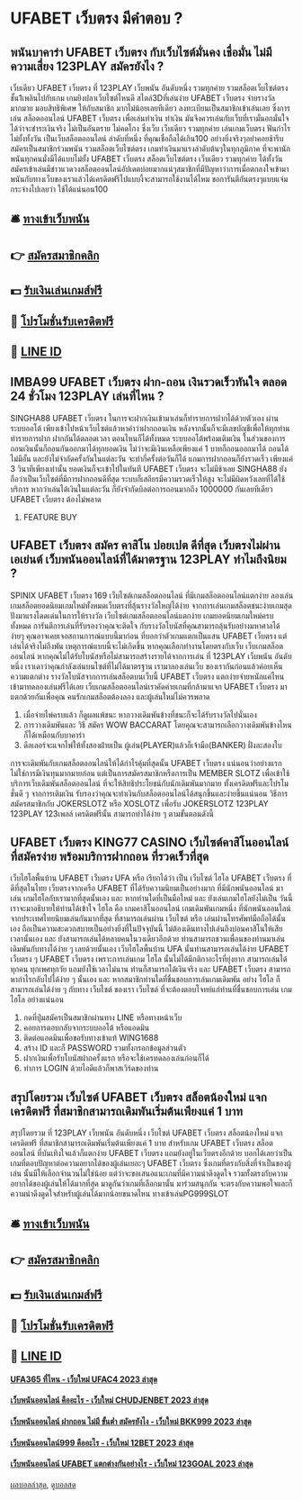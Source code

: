 # UFABET เว็บตรง มีคำตอบ ?
## พนันบาคาร่า UFABET เว็บตรง กับเว็บไซต์มั่นคง เชื่อมั่น ไม่มีความเสี่ยง 123PLAY สมัครยังไง ?
เว็บเดียว UFABET เว็บตรง ที่ 123PLAY เว็บพนัน อันดับหนึ่ง รวมทุกค่าย รวมสล็อตเว็บไซต์ตรง ชั้น1เพลินไปกับเกม เกมยิงปลาเว็บไซต์ไหนดี สไตล์3Dที่เล่นง่าย UFABET เว็บตรง จ่ายรางวัลมากมาย มอบสิทธิพิเศษ ให้กับสมาชิก มากไม่น้อยเลยทีเดียว ลงทะเบียนเป็นสมาชิกเข้าเล่นเลย ซึ่งการเล่น สล็อตออนไลน์ UFABET เว็บตรง เพื่อเล่นทำเงิน ทำเงิน มันจึงควรเล่นกับเว็บที่เรามั่นอกมั่นใจได้ว่าจะชำระเงินจริง ไม่เป็นอันตราย ไม่คดโกง ซึ่งเว็บ เว็บเดียว รวมทุกค่าย เล่นเกมเว็บตรง ฟันกำไรไม่ยั้งทั้งวัน เป็นเว็บสล็อตออนไลน์ ลำดับที่หนึ่ง ที่คุณเชื่อถือได้เกิน100 อย่างยิ่งจริงๆอย่าคอยช้ารีบสมัครเป็นสมาชิกร่วมพนัน รวมสล็อตเว็บไซต์ตรง เกมทำเงินมาแรงลำดับต้นๆในทุกภูมิภาค ที่จะพานักพนันทุกคนมั่งมีได้แบบไม่ยั้ง UFABET เว็บตรง สล็อตเว็บไซต์ตรง เว็บเดียว รวมทุกค่าย ได้ทั้งวัน สมัครเข้าเล่นมีข่าวแวดวงสล็อตออนไลน์อัปเดตบ่อยมากแน่ๆสมาชิกที่มีปัญหาว่าการเมื่อตกลงใจเข้ามาพนันกับทางเว็บของเราแล้วได้เครดิตฟรีไปแบบงี้จะสามารถใช้งานได้ไหม ขอการันตีกันตรงๆแบบแจ่มกระจ่างไปเลยว่า ใช้ได้แน่นอน100

## 🛎 [ทางเข้าเว็บพนัน](https://bit.ly/3SdLNi2)
## 👉 [สมัครสมาชิกคลิก](https://bit.ly/3SdLNi2)
## 💵 [รับเงินเล่นเกมส์ฟรี](https://bit.ly/3dyRKHj)
## 👑 [โปรโมชั่นรับเครดิตฟรี](https://bit.ly/3dyRKHj)
## 📱 [LINE ID](https://bit.ly/3dyRKHj)

## IMBA99 UFABET เว็บตรง ฝาก-ถอน เงินรวดเร็วทันใจ ตลอด 24 ชั่วโมง 123PLAY เล่นที่ไหน ?
SINGHA88 UFABET เว็บตรง ในการจะฝากเงินเข้ามาเล่นก็ทำรายการฝากได้ด้วยตัวเอง ผ่านระบบออโต้ เพียงเข้าไปหน้าเว็บไซต์แล้วหาคำว่าฝากถอนเงิน หลังจากนั้นก็จะมีเลขบัญชีเพื่อให้ทุกท่านทำรายการฝาก ฝากกันได้ตลอดเวลา ตอนไหนก็ได้ทั้งหมด ระบบออโต้พร้อมเติมเงิน ในส่วนของการถอนเงินนั้นก็ถอนกันออกมาได้ทุกยอดเงิน ไม่ว่าจะมีเงินเหลือเพียงแค่ 1 บาทก็ถอนออกมาได้ ถอนได้ไม่มีอั้น และยังไม่จำกัดครั้งกันในแต่ละวัน จะทำกี่ครั้งต่อวันก็ได้ แถมการฝากถอนก็ยังรวดเร็ว เพียงแค่ 3 วินาทีเพียงเท่านั้น ยอดเงินก็จะเข้าไปในทันที UFABET เว็บตรง จะไม่มีช้าเลย SINGHA88 ยังถือว่าเป็นเว็บไซต์ที่มีการฝากถอนดีที่สุด ระบบก็เสถียรมีความรวดเร็วให้สูง จะไม่มีผิดหวังเลยที่ได้ใช้บริการ หากว่าเล่นได้เงินในแต่ละวัน ก็ยังจำกัดบิลต่อการถอนมากถึง 1000000 กันเลยทีเดียว UFABET เว็บตรง ต้องไม่พลาด
1. FEATURE BUY

## UFABET เว็บตรง สมัคร คาสิโน ปอยเปต ดีที่สุด เว็บตรงไม่ผ่านเอเย่นต์ เว็บพนันออนไลน์ที่ได้มาตรฐาน 123PLAY ทำไมถึงนิยม ?
SPINIX UFABET เว็บตรง 169 เว็บไซต์เกมสล็อตออนไลน์ ที่มีเกมสล็อตออนไลน์แตกง่าย ลองเล่นเกมสล็อตยอดนิยมเกมใหม่ทั้งหมดเว็บตรงที่ลุ้นรางวัลใหญ่ได้ง่าย จากการเล่นเกมสล็อตชนะง่ายเกมสุดปังมาแรงโดดเด่นในการให้รางวัล เว็บไซต์เกมสล็อตออนไลน์แตกง่าย เกมยอดนิยมเกมใหม่ครบทั้งหมด
การันตีการเล่นที่รับรองว่าคุณจะติดใจ กับรางวัลโบนัสที่คุณสามารถลุ้นรับอย่างมหาศาลได้ง่ายๆ คุณอาจเคยเจอสถานการณ์แบบนี้มาก่อน ที่บอกว่าตัวเกมแตกเป็นแสน UFABET เว็บตรง แต่เล่นได้จริงไม่ถึงพัน เหตุการณ์แบบนี้จะไม่เกิดขึ้น หากคุณเลือกทำงานโดยตรงกับเว็บ เว็บเกมสล็อตออนไลน์ หากคุณไม่ได้รับโบนัสหรือไม่สามารถสร้างรายได้จากการเล่น ที่ 123PLAY เว็บพนัน อันดับหนึ่ง เราเดาว่าคุณกำลังเล่นบนไซต์ที่ไม่ได้มาตรฐาน
เรามาลองเล่นเว็บ ของเรากันก่อนแล้วค่อยเห็นความแตกต่าง รางวัลโบนัสจากการเล่นสล็อตบนเว็บนี้ UFABET เว็บตรง แตกง่ายจ่ายหนักแค่ไหน เข้ามาทดลองเล่นฟรีได้เลย เว็บเกมสล็อตออนไลน์เราคัดค่ายเกมที่กล้ามาแจก UFABET เว็บตรง มาแตกด้วยกันเพื่อคุณ คนรักเกมสล็อตต้องลอง และผู้เล่นใหม่ไม่ควรพลาด
1. เมื่อจ่ายไพ่ครบแล้ว ก็ดูผลแพ้ชนะ หากวางเดิมพันข้างที่ชนะก็จะได้รับรางวัลไปนั่นเอง
2. การวางเดิมพันและ วิธี สมัคร WOW BACCARAT โดยคุณจะสามารถเลือกวางเดิมพันข้างไหนก็ได้เหมือนกับบาคาร่า
3. ดีลเลอร์จะแจกไพ่ให้ทั้งสองฝ่ายเป็น ผู้เล่น(PLAYER)แล้วก็เจ้ามือ(BANKER) ฝั่งละสองใบ

การจะเดิมพันกับเกมสล็อตออนไลน์ให้ได้กำไรคุ้มที่สุดนั้น UFABET เว็บตรง แน่นอนว่าอย่างแรกไม่ใช่การมีเงินทุนมากมายก่อน แต่เป็นการสมัครสมาชิกหรือการเป็น MEMBER SLOTZ เพื่อเข้าใช้บริการเว็บเดิมพันสล็อตออนไลน์ ที่จะให้สิทธิประโยชน์กับนักเดิมพันมากมาย ทั้งเครดิตฟรีและโปรโมชั่นดี ๆ จากการเติมเงิน รับรองว่าคุณจะทำเงินกับสล็อตออนไลน์ได้สนุกขึ้นและง่ายขึ้นแน่นอน วิธีการสมัครสมาชิกกับ JOKERSLOTZ หรือ XOSLOTZ เพื่อรับ JOKERSLOTZ 123PLAY 123PLAY 123เพลล์ เครดิตฟรีนั้น สามารถทำได้ง่าย ๆ ตามขั้นตอนดังนี้

## UFABET เว็บตรง KING77 CASINO เว็บไซต์คาสิโนออนไลน์ ที่สมัครง่าย พร้อมบริการฝากถอน ที่รวดเร็วที่สุด
เว็บไฮโลพื้นบ้าน UFABET เว็บตรง UFA หรือ เรียกได้ว่า เป็น เว็บไซต์ ไฮโล UFABET เว็บตรง ที่ดีที่สุดในไทย เว็บตรงจากเครือ UFABET ที่ได้รับความนิยมเป็นอย่างมาก ที่มีนักพนันออนไลน์ มาเล่น เกมไฮโลกับเรามากที่สุดนั้นเอง และ หากท่านใดที่เป็นมือใหม่ และ ยังเล่นเกมไฮโลยังไม่เป็น วันนี้เราจะมาอธิบายให้ท่านได้เข้าใจ ไฮโล คือ เกมคาสิโนออนไลน์ เกมเดิมพันเกมหนึ่ง ที่นักพนันออนไลน์จากประเทศไทยนิยมเล่นกันมากที่สุด ที่สามารถเล่นผ่าน เว็บไซต์ หรือ เล่นผ่านโทรศัพท์มือถือได้นั้นเอง ถือเป็นความสะดวกสบายเป็นอย่างยิ่งที่ในปัจจุบันนี้ ไม่ต้องเดินทางไปเล่นถึงบ่อนคาสิโนให้เสียเวลานั้นเอง และ ยังสามารถเล่นได้หลายคนในวงเดียวอีกด้วย ท่านสามารถชวนเพื่อนของท่านมาเล่นเดิมพันกับทางได้ง่าย ๆ เลยด้วยนั้นเอง เว็บไฮโลพื้นบ้าน UFA นั้นท่านสามารถเล่นได้ง่าย UFABET เว็บตรง ๆ UFABET เว็บตรง เพราะการเล่นเกม ไฮโล นั้นไม่ได้มีกติกาอะไรที่ยุ่งยาก สามารถเล่นได้ทุกคน ทุกเพศทุกวัย แถมยังใช้เวลาไม่นาน ท่านก็สามารถได้เงินจริง และ UFABET เว็บตรง สามารถหากำไรกลับไปได้ง่าย ๆ นั้นเอง และ หากสมาชิกท่านใดที่ชื่นชอบการเล่นเกมเดิมพัน อย่าง ไฮโล ก็สามารถเล่นได้ง่าย ๆ กับทาง เว็บไซต์ ของเรา เว็บไซต์ ที่จะต้องตอบโจทย์แก่ท่านที่ชื่นชอบการเล่น เกมไฮโล อย่างแน่นอน
1. กดที่ปุ่มสมัครเป็นสมาชิกผ่านทาง LINE หรือทางหน้าเว็บ
2. คอยการตอบกลับจากระบบออโต้ หรือแอดมิน
3. ติดต่อแอดมินเพื่อขอรับทางเข้าแท้ WING1688
4. สร้าง ID และก็ PASSWORD รวมทั้งกรอกข้อมูลส่วนตัว
5. ฝากเงินเพื่อรับโบนัสฝากครั้งแรก หรือจะใช้เครทดลองเล่นก่อนก็ได้
6. ทำการ LOGIN ด้วยไอดีแล้วก็พาสเวิร์ดของท่าน

## สรุปโดยรวม เว็บไซต์ UFABET เว็บตรง สล็อตน้องใหม่ แจกเครดิตฟรี ที่สมาชิกสามารถเดิมพันเริ่มต้นเพียงแค่ 1 บาท
สรุปโดยรวม ที่ 123PLAY เว็บพนัน อันดับหนึ่ง เว็บไซต์ UFABET เว็บตรง สล็อตน้องใหม่ แจกเครดิตฟรี ที่สมาชิกสามารถเดิมพันเริ่มต้นเพียงแค่ 1 บาท สำหรับเกม UFABET เว็บตรง สล็อตออนไลน์ ที่บันเทิงใจแล้วก็แตกง่าย UFABET เว็บตรง แถมยังอยู่ในเว็บตรงอีกด้วย บอกได้เลยว่าเป็นเกมที่ตอบปัญหาต่อความอยากได้ของผู้เล่นเยอะๆ UFABET เว็บตรง ซึ่งเกมที่ตรงกับสิ่งที่จำเป็นของผู้เล่น นั้นมีให้เลือกจำนวนไม่ใช่น้อย แต่ว่าจะขอเสนอแนะเกมที่มีความน่าดึงดูดใจ รวมทั้งตรงกับความอยากได้ของผู้เล่นให้ได้มากที่สุด มาดูกันว่าเกมที่เลือกมานั้น มาร่วมสนุกกัน จะตรงกับความพอใจและก็ความน่าดึงดูดใจสำหรับผู้เล่นได้มากน้อยขนาดไหน ทางเข้าเล่นPG999SLOT

## 🛎 [ทางเข้าเว็บพนัน](https://bit.ly/3SdLNi2)
## 👉 [สมัครสมาชิกคลิก](https://bit.ly/3SdLNi2)
## 💵 [รับเงินเล่นเกมส์ฟรี](https://bit.ly/3dyRKHj)
## 👑 [โปรโมชั่นรับเครดิตฟรี](https://bit.ly/3dyRKHj)
## 📱 [LINE ID](https://bit.ly/3dyRKHj)

#### [UFA365 ที่ไหน - เว็บใหม่ UFAC4 2023 ล่าสุด](https://atom.io/themes/ufa365%20ที่ไหน%20-%20เว็บใหม่%20ufac4%202023%20ล่าสุด)
#### [เว็บพนันออนไลน์ คืออะไร - เว็บใหม่ CHUDJENBET 2023 ล่าสุด](https://atom.io/themes/เว็บพนันออนไลน์%20คืออะไร%20-%20เว็บใหม่%20chudjenbet%202023%20ล่าสุด)
#### [เว็บพนันออนไลน์ ฝากถอน ไม่มี ขั้นต่ำ สมัครยังไง - เว็บใหม่ BKK999 2023 ล่าสุด](https://atom.io/themes/เว็บพนันออนไลน์%20ฝากถอน%20ไม่มี%20ขั้นต่ำ%20สมัครยังไง%20-%20เว็บใหม่%20bkk999%202023%20ล่าสุด)
#### [เว็บพนันออนไลน์999 คืออะไร - เว็บใหม่ 12BET 2023 ล่าสุด](https://atom.io/themes/เว็บพนันออนไลน์999%20คืออะไร%20-%20เว็บใหม่%2012bet%202023%20ล่าสุด)
#### [เว็บพนันออนไลน์ UFABET แตกต่างกันอย่างไร - เว็บใหม่ 123GOAL 2023 ล่าสุด](https://atom.io/themes/เว็บพนันออนไลน์%20ufabet%20แตกต่างกันอย่างไร%20-%20เว็บใหม่%20123goal%202023%20ล่าสุด)

[ผลบอลล่าสุด](https://siamsport.tv "ผลบอลล่าสุด"), [ดูบอลสด](https://siamsport.tv/ดูบอลสด "ดูบอลสด")